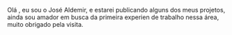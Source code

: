 Olá , eu sou o José Aldemir, e estarei publicando alguns dos meus projetos, ainda sou amador em busca da primeira experien de trabalho nessa área, muito obrigado pela visita.
